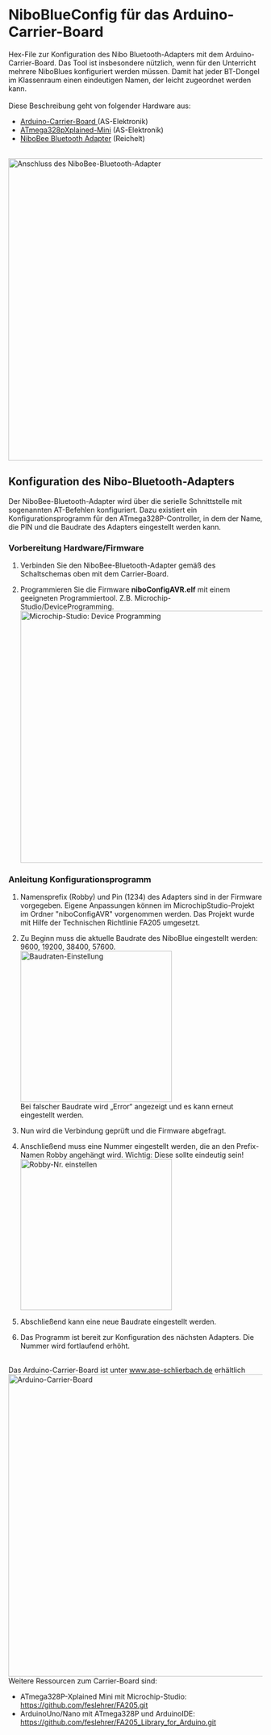 # NiboBlueConfig für das Arduino-Carrier-Board
Hex-File zur Konfiguration des Nibo Bluetooth-Adapters mit dem Arduino-Carrier-Board. Das Tool ist insbesondere nützlich, wenn für den Unterricht mehrere NiboBlues konfiguriert werden müssen. Damit hat jeder BT-Dongel im Klassenraum einen eindeutigen Namen, der leicht zugeordnet werden kann.  
<br>Diese Beschreibung geht von folgender Hardware aus:
- <a href="https://ase-schlierbach.de">Arduino-Carrier-Board </a> (AS-Elektronik)
- <a href="https://ase-schlierbach.de/produkt/atmel-studio/">ATmega328pXplained-Mini</a> (AS-Elektronik)
- <a href="https://www.reichelt.de/bluetooth-modul-fuer-nibobee-nibo-bee-blue-p129272.html?&nbc=1&trstct=lsbght_sldr::91023">NiboBee Bluetooth Adapter</a> (Reichelt)

<br><img src="https://github.com/feslehrer/NiboBlueConfig_for_ArduinoCarrierBoard/assets/24614659/21ef073d-c8ab-4bad-b23e-c3f9dcc63723" alt="Anschluss des NiboBee-Bluetooth-Adapter" width="600">

## Konfiguration des Nibo-Bluetooth-Adapters

Der NiboBee-Bluetooth-Adapter wird über die serielle Schnittstelle mit sogenannten AT-Befehlen konfiguriert. Dazu existiert ein Konfigurationsprogramm  für den ATmega328P-Controller, in dem der Name, die PIN und die Baudrate des Adapters eingestellt werden kann. 
### Vorbereitung Hardware/Firmware
1.	Verbinden Sie den NiboBee-Bluetooth-Adapter gemäß des Schaltschemas oben mit dem Carrier-Board.

2.	Programmieren Sie die Firmware **niboConfigAVR.elf** mit einem geeigneten Programmiertool. Z.B. Microchip-Studio/DeviceProgramming. 
<br><t><img src="https://github.com/feslehrer/NiboBlueConfig_for_ArduinoCarrierBoard/assets/24614659/85b13a33-4f7d-408b-80d8-36e6db6d7200" alt="Microchip-Studio: Device Programming" width="500">

### Anleitung Konfigurationsprogramm
1.	Namensprefix (Robby) und Pin (1234) des Adapters sind in der Firmware vorgegeben. Eigene Anpassungen können im MicrochipStudio-Projekt im Ordner "niboConfigAVR" vorgenommen werden. Das Projekt wurde mit Hilfe der Technischen Richtlinie FA205 umgesetzt.

2.	Zu Beginn muss die aktuelle Baudrate des NiboBlue eingestellt werden: 9600, 19200, 38400, 57600. 
<t><img src="https://github.com/feslehrer/NiboBlueConfig_for_ArduinoCarrierBoard/assets/24614659/51ad9f2d-c4b5-4f66-aff2-4c88e22559fe" alt="Baudraten-Einstellung" width="300">
<br>Bei falscher Baudrate wird „Error“ angezeigt und es kann erneut eingestellt werden.

3.	Nun wird die Verbindung geprüft und die Firmware abgefragt.

4.	Anschließend muss eine Nummer eingestellt werden, die an den Prefix-Namen Robby angehängt wird. Wichtig: Diese sollte eindeutig sein!
<br><t><img src="https://github.com/feslehrer/NiboBlueConfig_for_ArduinoCarrierBoard/assets/24614659/65a58bee-b0c8-443d-9368-e3a264cae643" alt="Robby-Nr. einstellen" width="300">

5.	Abschließend kann eine neue Baudrate eingestellt werden.

6.	Das Programm ist bereit zur Konfiguration des nächsten Adapters. Die Nummer wird fortlaufend erhöht.

<br>Das Arduino-Carrier-Board ist unter www.ase-schlierbach.de erhältlich
<br><img src="https://user-images.githubusercontent.com/24614659/236320998-94544814-81e8-421b-9627-0c5e2c16ead0.png" alt="Arduino-Carrier-Board" width="600">
<br>Weitere Ressourcen zum Carrier-Board sind:
+ ATmega328P-Xplained Mini mit Microchip-Studio: https://github.com/feslehrer/FA205.git
+ ArduinoUno/Nano mit ATmega328P und ArduinoIDE: https://github.com/feslehrer/FA205_Library_for_Arduino.git
